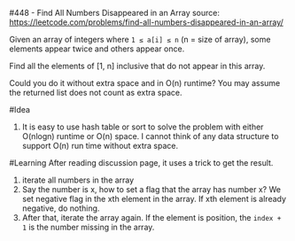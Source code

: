 #448 - Find All Numbers Disappeared in an Array
source: https://leetcode.com/problems/find-all-numbers-disappeared-in-an-array/

Given an array of integers where `1 ≤ a[i] ≤ n` (n = size of array), some elements appear twice and others appear once.

Find all the elements of [1, n] inclusive that do not appear in this array.

Could you do it without extra space and in O(n) runtime? You may assume the returned list does not count as extra space.

#Idea
1. It is easy to use hash table or sort to solve the problem with either O(nlogn) runtime or O(n) space. I cannot think of any data structure to support O(n) run time without extra space.

#Learning
After reading discussion page, it uses a trick to get the result. 

1. iterate all numbers in the array
2. Say the number is x, how to set a flag that the array has number x? We set negative flag in the xth element in the array. If xth element is already negative, do nothing.
3. After that, iterate the array again. If the element is position, the `index + 1` is the number missing in the array.
